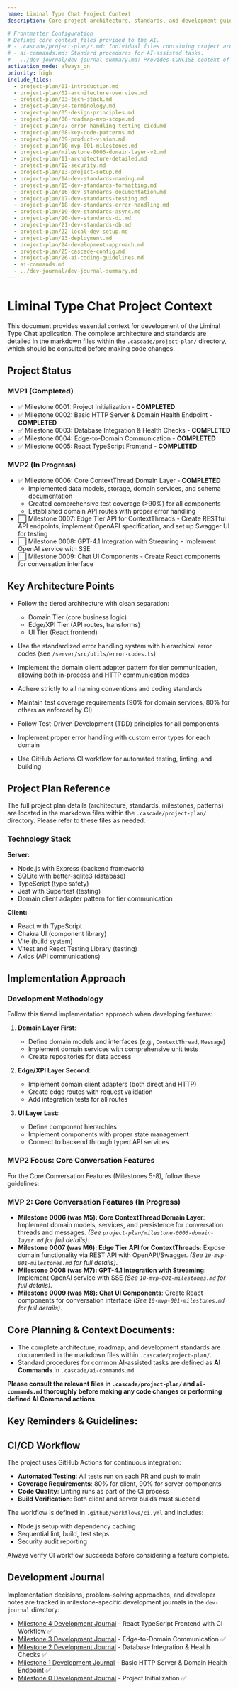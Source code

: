 ```yaml
---
name: Liminal Type Chat Project Context
description: Core project architecture, standards, and development guidelines

# Frontmatter Configuration
# Defines core context files provided to the AI.
# - .cascade/project-plan/*.md: Individual files containing project architecture, standards, milestones, etc.
# - ai-commands.md: Standard procedures for AI-assisted tasks.
# - ../dev-journal/dev-journal-summary.md: Provides CONCISE context of recent development activity. Avoid including individual journal files unless specifically requested for a deep dive.
activation_mode: always_on
priority: high
include_files:
  - project-plan/01-introduction.md
  - project-plan/02-architecture-overview.md
  - project-plan/03-tech-stack.md
  - project-plan/04-terminology.md
  - project-plan/05-design-principles.md
  - project-plan/06-roadmap-mvp-scope.md
  - project-plan/07-error-handling-testing-cicd.md
  - project-plan/08-key-code-patterns.md
  - project-plan/09-product-vision.md
  - project-plan/10-mvp-001-milestones.md
  - project-plan/milestone-0006-domain-layer-v2.md
  - project-plan/11-architecture-detailed.md
  - project-plan/12-security.md
  - project-plan/13-project-setup.md
  - project-plan/14-dev-standards-naming.md
  - project-plan/15-dev-standards-formatting.md
  - project-plan/16-dev-standards-documentation.md
  - project-plan/17-dev-standards-testing.md
  - project-plan/18-dev-standards-error-handling.md
  - project-plan/19-dev-standards-async.md
  - project-plan/20-dev-standards-di.md
  - project-plan/21-dev-standards-db.md
  - project-plan/22-local-dev-setup.md
  - project-plan/23-deployment.md
  - project-plan/24-development-approach.md
  - project-plan/25-cascade-config.md
  - project-plan/26-ai-coding-guidelines.md
  - ai-commands.md
  - ../dev-journal/dev-journal-summary.md
---
```


# Liminal Type Chat Project Context

This document provides essential context for development of the Liminal Type Chat application. The complete architecture and standards are detailed in the markdown files within the `.cascade/project-plan/` directory, which should be consulted before making code changes.

## Project Status

### MVP1 (Completed)
- ✅ Milestone 0001: Project Initialization - **COMPLETED**
- ✅ Milestone 0002: Basic HTTP Server & Domain Health Endpoint - **COMPLETED**
- ✅ Milestone 0003: Database Integration & Health Checks - **COMPLETED**
- ✅ Milestone 0004: Edge-to-Domain Communication - **COMPLETED**
- ✅ Milestone 0005: React TypeScript Frontend - **COMPLETED**

### MVP2 (In Progress)
- ✅ Milestone 0006: Core ContextThread Domain Layer - **COMPLETED**
  - Implemented data models, storage, domain services, and schema documentation
  - Created comprehensive test coverage (>90%) for all components
  - Established domain API routes with proper error handling
- ⬜ Milestone 0007: Edge Tier API for ContextThreads - Create RESTful API endpoints, implement OpenAPI specification, and set up Swagger UI for testing
- ⬜ Milestone 0008: GPT-4.1 Integration with Streaming - Implement OpenAI service with SSE
- ⬜ Milestone 0009: Chat UI Components - Create React components for conversation interface

## Key Architecture Points

- Follow the tiered architecture with clean separation:
  - Domain Tier (core business logic)
  - Edge/XPI Tier (API routes, transforms)
  - UI Tier (React frontend)

- Use the standardized error handling system with hierarchical error codes (see `/server/src/utils/error-codes.ts`)

- Implement the domain client adapter pattern for tier communication, allowing both in-process and HTTP communication modes

- Adhere strictly to all naming conventions and coding standards

- Maintain test coverage requirements (90% for domain services, 80% for others as enforced by CI)

- Follow Test-Driven Development (TDD) principles for all components

- Implement proper error handling with custom error types for each domain

- Use GitHub Actions CI workflow for automated testing, linting, and building

## Project Plan Reference

The full project plan details (architecture, standards, milestones, patterns) are located in the markdown files within the `.cascade/project-plan/` directory. Please refer to these files as needed.

### Technology Stack

**Server:**
- Node.js with Express (backend framework)
- SQLite with better-sqlite3 (database)
- TypeScript (type safety)
- Jest with Supertest (testing)
- Domain client adapter pattern for tier communication

**Client:**
- React with TypeScript
- Chakra UI (component library)
- Vite (build system)
- Vitest and React Testing Library (testing)
- Axios (API communications)

## Implementation Approach

### Development Methodology

Follow this tiered implementation approach when developing features:

1. **Domain Layer First**:
   - Define domain models and interfaces (e.g., `ContextThread`, `Message`)
   - Implement domain services with comprehensive unit tests
   - Create repositories for data access

2. **Edge/XPI Layer Second**:
   - Implement domain client adapters (both direct and HTTP)
   - Create edge routes with request validation
   - Add integration tests for all routes

3. **UI Layer Last**:
   - Define component hierarchies
   - Implement components with proper state management
   - Connect to backend through typed API services

### MVP2 Focus: Core Conversation Features

For the Core Conversation Features (Milestones 5-8), follow these guidelines:

### MVP 2: Core Conversation Features (In Progress)

*   **Milestone 0006 (was M5): Core ContextThread Domain Layer**: Implement domain models, services, and persistence for conversation threads and messages. *(See `project-plan/milestone-0006-domain-layer.md` for full details)*.
*   **Milestone 0007 (was M6): Edge Tier API for ContextThreads**: Expose domain functionality via REST API with OpenAPI/Swagger. *(See `10-mvp-001-milestones.md` for full details)*.
*   **Milestone 0008 (was M7): GPT-4.1 Integration with Streaming**: Implement OpenAI service with SSE *(See `10-mvp-001-milestones.md` for full details)*.
*   **Milestone 0009 (was M8): Chat UI Components**: Create React components for conversation interface *(See `10-mvp-001-milestones.md` for full details)*.

## Core Planning & Context Documents:

*   The complete architecture, roadmap, and development standards are documented in the markdown files within `.cascade/project-plan/`.
*   Standard procedures for common AI-assisted tasks are defined as **AI Commands** in `.cascade/ai-commands.md`.

**Please consult the relevant files in `.cascade/project-plan/` and `ai-commands.md` thoroughly before making any code changes or performing defined AI Command actions.**

## Key Reminders & Guidelines:

## CI/CD Workflow

The project uses GitHub Actions for continuous integration:

- **Automated Testing**: All tests run on each PR and push to main
- **Coverage Requirements**: 80% for client, 90% for server components
- **Code Quality**: Linting runs as part of the CI process
- **Build Verification**: Both client and server builds must succeed

The workflow is defined in `.github/workflows/ci.yml` and includes:
- Node.js setup with dependency caching
- Sequential lint, build, test steps
- Security audit reporting

Always verify CI workflow succeeds before considering a feature complete.

## Development Journal

Implementation decisions, problem-solving approaches, and developer notes are tracked in milestone-specific development journals in the `dev-journal` directory:

- [Milestone 4 Development Journal](../dev-journal/dev-journal-m4.md) - React TypeScript Frontend with CI Workflow ✅
- [Milestone 3 Development Journal](../dev-journal/dev-journal-m3.md) - Edge-to-Domain Communication ✅
- [Milestone 2 Development Journal](../dev-journal/dev-journal-m2.md) - Database Integration & Health Checks ✅
- [Milestone 1 Development Journal](../dev-journal/dev-journal-m1.md) - Basic HTTP Server & Domain Health Endpoint ✅
- [Milestone 0 Development Journal](../dev-journal/dev-journal-m0.md) - Project Initialization ✅
